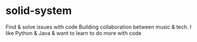 # solid-system
Find &amp; solve issues with code
Building collaboration between music & tech. I like Python & Java & want to learn to do more with code
